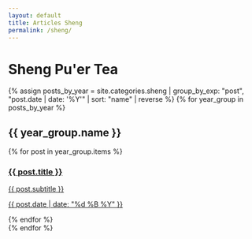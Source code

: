 ```yaml
---
layout: default
title: Articles Sheng
permalink: /sheng/
---
```

# Sheng Pu'er Tea

{% assign posts_by_year = site.categories.sheng | group_by_exp: "post", "post.date | date: '%Y'" | sort: "name" | reverse %}
{% for year_group in posts_by_year %}
<br>
## {{ year_group.name }}
  <section>
    {% for post in year_group.items %}
      <article>
        <a href="{{ post.url | relative_url }}">
          <h3>{{ post.title }}</h3>
          <p>{{ post.subtitle }}</p>
          <p class="date">{{ post.date | date: "%d %B %Y" }}</p>
        </a>
      </article>
    {% endfor %}
  </section>
{% endfor %}